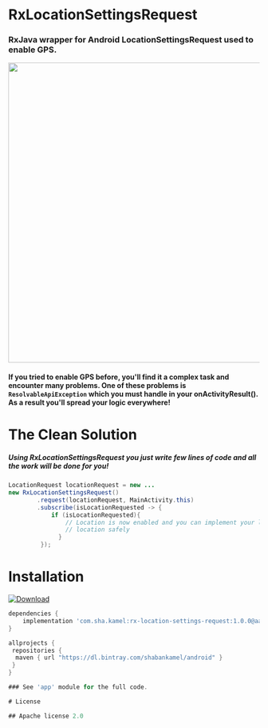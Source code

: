 
# RxLocationSettingsRequest
###  RxJava wrapper for Android LocationSettingsRequest used to enable GPS.

<img src="https://github.com/ShabanKamell/RxLocationSettingsRequest/blob/master/blob/master/raw/sample.png" height="600">

#### If you tried to enable GPS before, you'll find it a complex task and encounter many problems. One of these problems is ` ResolvableApiException` which you must handle in your onActivityResult(). As a result you'll spread your logic everywhere!

# The Clean Solution
##### Using RxLocationSettingsRequest you just write few lines of code and all the work will be done for you!

```java
LocationRequest locationRequest = new ...
new RxLocationSettingsRequest()  
        .request(locationRequest, MainActivity.this)  
        .subscribe(isLocationRequested -> {  
            if (isLocationRequested){  
                // Location is now enabled and you can implement your logic of  
                // location safely  
              }  
         });
```

# Installation
[ ![Download](https://api.bintray.com/packages/shabankamel/android/rxlocationsettingsrequest/images/download.svg) ](https://bintray.com/shabankamel/android/rxlocationsettingsrequest/_latestVersion)
```groovy
dependencies {
    implementation 'com.sha.kamel:rx-location-settings-request:1.0.0@aar'
}

allprojects {
 repositories { 
  maven { url "https://dl.bintray.com/shabankamel/android" } 
 }
}

### See 'app' module for the full code.

# License

## Apache license 2.0
